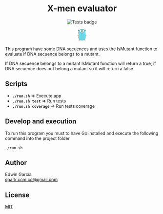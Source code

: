 <h1 align="center">X-men evaluator</h1>

<p align="center">
  <img src="https://github.com/edwintrumpet/experiment_golang_ci_server/workflows/Tests/badge.svg" alt="Tests badge">
</p>

<p align="center">
  <img src="https://raw.githubusercontent.com/devicons/devicon/2809b567852a4648062a2d3e7c1c531367458c0b/icons/go/go-original.svg" alt="go" width="40" height="40"/>
</p>

This program have some DNA secuences and uses the IsMutant function to evaluate if DNA secuence belongs to a mutant.

If DNA secuence belongs to a mutant IsMutant function will return a true, if DNA secuence does not belong a mutant so it will return a false.

## Scripts

- **`./run.sh`** => Execute app
- **`./run.sh test`** => Run tests
- **`./run.sh coverage`** => Run tests coverage

## Develop and execution

To run this program you must to have Go installed and execute the following command into the project folder

```shell
./run.sh
```

## Author

Edwin García  
spark.com.co@gmail.com

## License

[MIT](./LICENSE)
